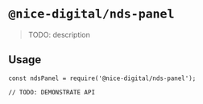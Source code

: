 # `@nice-digital/nds-panel`

> TODO: description

## Usage

```
const ndsPanel = require('@nice-digital/nds-panel');

// TODO: DEMONSTRATE API
```
